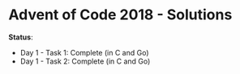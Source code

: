 # Advent of Code 2018 - Solutions

**Status**:

* Day 1 - Task 1: Complete (in C and Go)
* Day 1 - Task 2: Complete (in C and Go)
